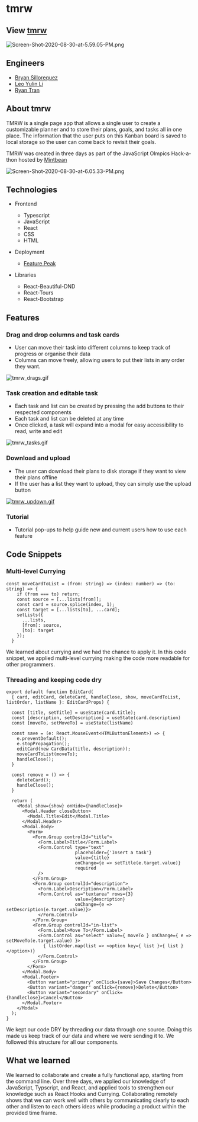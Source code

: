 # tmrw

## View [tmrw](https://mintkanban.github.io/MintKanban/)
![Screen-Shot-2020-08-30-at-5.59.05-PM.png](https://s8.gifyu.com/images/Screen-Shot-2020-08-30-at-5.59.05-PM.png)


## Engineers
- [Bryan Sillorequez](http://www.linkedin.com/in/bsillo)
- [Leo Yulin Li](https://www.linkedin.com/in/leoyulinli/)
- [Ryan Tran](https://www.linkedin.com/in/rdtran/)


## About tmrw

TMRW is a single page app that allows a single user to create a customizable planner
and to store their plans, goals, and tasks all in one place.  The information that 
the user puts on this Kanban board is saved to local storage so the user can come 
back to revisit their goals.

TMRW was created in three days as part of the JavaScript Olmpics Hack-a-thon 
hosted by [Mintbean](https://www.mintbean.io/)

![Screen-Shot-2020-08-30-at-6.05.33-PM.png](https://s8.gifyu.com/images/Screen-Shot-2020-08-30-at-6.05.33-PM.png)

## Technologies

- Frontend
  - Typescript
  - JavaScript
  - React
  - CSS
  - HTML

- Deployment
  - [Feature Peak](https://www.featurepeek.com)

- Libraries
  - React-Beautiful-DND
  - React-Tours
  - React-Bootstrap
  
## Features

### Drag and drop columns and task cards
  - User can move their task into different columns to keep track of progress or organise their data
  - Columns can move freely, allowing users to put their lists in any order they want.

![tmrw_drags.gif](https://s8.gifyu.com/images/tmrw_drags.gif)

### Task creation and editable task
  - Each task and list can be created by pressing the add buttons to their respected components
  - Each task and list can be deleted at any time
  - Once clicked, a task will expand into a modal for easy accessibility to read, write and edit

![tmrw_tasks.gif](https://s8.gifyu.com/images/tmrw_tasks.gif)

### Download and upload 
  - The user can download their plans to disk storage if they want to view their plans offline
  - If the user has a list they want to upload, they can simply use the upload button

[![tmrw_updown.gif](https://s8.gifyu.com/images/tmrw_updown.gif)](https://gifyu.com/image/gkz3)

### Tutorial

  - Tutorial pop-ups to help guide new and current users how to use each feature



## Code Snippets

### Multi-level Currying

```
const moveCardToList = (from: string) => (index: number) => (to: string) => {
    if (from === to) return;
    const source = [...lists[from]];
    const card = source.splice(index, 1);
    const target = [...lists[to], ...card];
    setLists({
      ...lists,
      [from]: source,
      [to]: target
    });
  }
```

We learned about currying and we had the chance to apply it.  In this code snippet,
we applied multi-level currying making the code more readable for other programmers.

### Threading and keeping code dry

```
export default function EditCard(
  { card, editCard, deleteCard, handleClose, show, moveCardToList, listOrder, listName }: EditCardProps) {

  const [title, setTitle] = useState(card.title);
  const [description, setDescription] = useState(card.description)
  const [moveTo, setMoveTo] = useState(listName)

  const save = (e: React.MouseEvent<HTMLButtonElement>) => {
    e.preventDefault();
    e.stopPropagation();
    editCard(new CardData(title, description));
    moveCardToList(moveTo);
    handleClose();
  }
  
  const remove = () => {
    deleteCard();
    handleClose();
  }

  return (
    <Modal show={show} onHide={handleClose}>
      <Modal.Header closeButton>
        <Modal.Title>Edit</Modal.Title>
      </Modal.Header>
      <Modal.Body>
        <Form>
          <Form.Group controlId="title">
            <Form.Label>Title</Form.Label>
            <Form.Control type="text"
                          placeholder={'Insert a task'}
                          value={title}
                          onChange={e => setTitle(e.target.value)}
                          required
            />
          </Form.Group>
          <Form.Group controlId="description">
            <Form.Label>Description</Form.Label>
            <Form.Control as="textarea" rows={3}
                          value={description}
                          onChange={e => setDescription(e.target.value)}>
            </Form.Control>
          </Form.Group>
          <Form.Group controlId="in-list">
            <Form.Label>Move To</Form.Label>
            <Form.Control as="select" value={ moveTo } onChange={ e => setMoveTo(e.target.value) }>
              { listOrder.map(list => <option key={ list }>{ list }</option>)}
            </Form.Control>
          </Form.Group>
        </Form>
      </Modal.Body>
      <Modal.Footer>
        <Button variant="primary" onClick={save}>Save Changes</Button>
        <Button variant="danger" onClick={remove}>Delete</Button>
        <Button variant="secondary" onClick={handleClose}>Cancel</Button>
      </Modal.Footer>
    </Modal>
  );
}
```
We kept our code DRY by threading our data through one source.  Doing this made us
keep track of our data and where we were sending it to.  We followed this structure
for all our components.

## What we learned

We learned to collaborate and create a fully functional app, starting from the 
command line.  Over three days, we applied our knowledge of JavaScript, Typscript,
and React, and applied tools to strengthen our knowledge such as React Hooks and
Currying.  Collaborating remotely shows that we can work well with others by 
communicating clearly to each other and listen to each others ideas while
producing a product within the provided time frame.